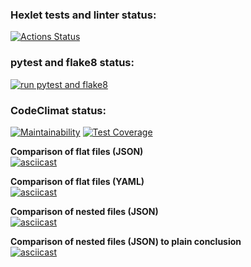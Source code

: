 ### Hexlet tests and linter status:
[![Actions Status](https://github.com/Ribeyra/python-project-50/actions/workflows/hexlet-check.yml/badge.svg)](https://github.com/Ribeyra/python-project-50/actions)

### pytest and flake8 status:
[![run pytest and flake8](https://github.com/Ribeyra/python-project-50/actions/workflows/run-pytest-and-flake8.yml/badge.svg)](https://github.com/Ribeyra/python-project-50/actions/workflows/run-pytest-and-flake8.yml)

### CodeClimat status:
[![Maintainability](https://api.codeclimate.com/v1/badges/bfc50823d0e3fb06d1ad/maintainability)](https://codeclimate.com/github/Ribeyra/python-project-50/maintainability)
[![Test Coverage](https://api.codeclimate.com/v1/badges/bfc50823d0e3fb06d1ad/test_coverage)](https://codeclimate.com/github/Ribeyra/python-project-50/test_coverage)

**Comparison of flat files (JSON)**  
[![asciicast](https://asciinema.org/a/6uGQjczkHGk2xdCxMUpFXxHGr.svg)](https://asciinema.org/a/6uGQjczkHGk2xdCxMUpFXxHGr)

**Comparison of flat files (YAML)**  
[![asciicast](https://asciinema.org/a/IHAw1ZyCE9Pm2SlBPR8mfwVVP.svg)](https://asciinema.org/a/IHAw1ZyCE9Pm2SlBPR8mfwVVP)

**Comparison of nested files (JSON)**  
[![asciicast](https://asciinema.org/a/ZPDz4G5og6Jw0TW0idFU3wEiH.svg)](https://asciinema.org/a/ZPDz4G5og6Jw0TW0idFU3wEiH)

**Comparison of nested files (JSON) to plain conclusion**  
[![asciicast](https://asciinema.org/a/I1v71MsNEuonZ6PX1wOZVk1Nq.svg)](https://asciinema.org/a/I1v71MsNEuonZ6PX1wOZVk1Nq)